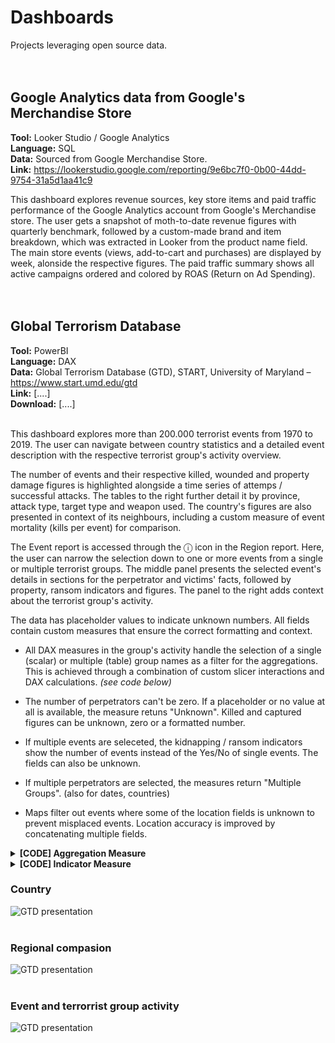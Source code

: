 Dashboards
======
Projects leveraging open source data.
 <br>
 <br>
 <br>


## Google Analytics data from Google's Merchandise Store
**Tool:** Looker Studio / Google Analytics <br>
**Language:** SQL <br>
**Data:** Sourced from Google Merchandise Store. <br>
**Link:** https://lookerstudio.google.com/reporting/9e6bc7f0-0b00-44dd-9754-31a5d1aa41c9

This dashboard explores revenue sources, key store items and paid traffic performance of the Google Analytics account from Google's Merchandise store. The user gets a snapshot of moth-to-date revenue figures with quarterly benchmark, followed by a custom-made brand and item breakdown, which was extracted in Looker from the product name field. The main store events (views, add-to-cart and purchases) are displayed by week, alonside the respective figures. The paid traffic summary shows all active campaigns ordered and colored by ROAS (Return on Ad Spending).
<br>
<br>
<br>


## Global Terrorism Database
**Tool:** PowerBI <br>
**Language:** DAX <br>
**Data:** Global Terrorism Database (GTD), START, University of Maryland – https://www.start.umd.edu/gtd <br>
**Link:** [....] <br>
**Download:** [....] <br>
<br>

This dashboard explores more than 200.000 terrorist events from 1970 to 2019. The user can navigate between country statistics and a detailed event description with the respective terrorist group's activity overview. 

The number of events and their respective killed, wounded and property damage figures is highlighted alongside a time series of attemps / successful attacks. The tables to the right further detail it by province, attack type, target type and weapon used. The country's figures are also presented in context of its neighbours, including a custom measure of event mortality (kills per event) for comparison. 

The Event report is accessed through the ⓘ icon in the Region report. Here, the user can narrow the selection down to one or more events from a single or multiple terrorist groups. The middle panel presents the selected event's details in sections for the perpetrator and victims' facts, followed by property, ransom indicators and figures. The panel to the right adds context about the terrorist group's activity.

The data has placeholder values to indicate unknown numbers. All fields contain custom measures that ensure the correct formatting and context. 

+ All DAX measures in the group's activity handle the selection of a single (scalar) or multiple (table) group names as a filter for the aggregations. This is achieved through a combination of custom slicer interactions and DAX calculations. *(see code below)*


+  The number of perpetrators can't be zero. If a placeholder or no value at all is available, the measure retuns "Unknown". Killed and captured figures can be unknown, zero or a formatted number.
+ If multiple events are seleceted, the kidnapping / ransom indicators show the number of events instead of the Yes/No of single events. The fields can also be unknown.
+ If multiple perpetrators are selected, the measures return "Multiple Groups". (also for dates, countries)
+ Maps filter out events where some of the location fields is unknown to prevent misplaced events. Location accuracy is improved by concatenating multiple fields.

<details>
<summary><b>[CODE] Aggregation Measure </b></summary>

```sql
clean_g_nkill_sum = 
VAR isMultiPerp = DISTINCTCOUNT(Data[gname]) > 1
VAR selectedPerp = SELECTEDVALUE(Data[gname]) // blank if >1

VAR sumForMultiple =
    SUMX(
        FILTER(
            ALL(Data),
            Data[gname] IN VALUES(Data[gname])
        ),
        IF(Data[nkill] = -99, 0, Data[nkill])
    )

VAR sumForSingle =
    SUMX(
        FILTER(
            ALL(Data),
            Data[gname] = selectedPerp
        ),
        IF(Data[nkill] = -99, 0, Data[nkill])
    )

VAR maxNMetric = MAX(Data[nkill])

RETURN
    SWITCH(
        TRUE(),

        // multiple
        isMultiPerp,
            FORMAT(sumForMultiple, "#,##0"),

        // single
        OR(maxNMetric = -99, ISBLANK(maxNMetric)),
            "Unknown",

        NOT isMultiPerp,
            FORMAT(sumForSingle, "#,##0")
    )

```
</details>

<details>
<summary><b>[CODE] Indicator Measure </b></summary>
 
```sql
clean_property_indicator = 
VAR rowCount =
    COUNTROWS ( Data )
VAR anyTrueCleaned =
    SUMX ( Data, IF ( Data[property] = -9, 0, Data[property] ))
VAR maxNMetric =
    MAX ( Data[property] )
RETURN
    SWITCH(
        TRUE(),
		// multiple events, 
        rowCount > 1, IF( anyTrueCleaned < 1000,  FORMAT(anyTrueCleaned, "0 Events"), FORMAT(anyTrueCleaned, "0,0 Events")),

        // single event
        OR(maxNMetric = -9, ISBLANK(maxNMetric)), "Unknown",
        
        maxNMetric = 0, "No",
        
        "Yes"
    )
```
</details>

### Country
![GTD presentation](video/GTD_presentation_take_1.gif)
<br>
<br>

### Regional compasion
![GTD presentation](video/GTD_presentation_take_2.gif)
<br>
<br>

### Event and terrorrist group activity
![GTD presentation](video/GTD_presentation_take_3.gif)
<br>
<br>


